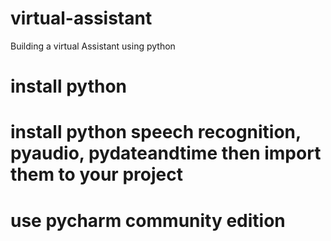 # virtual-assistant
Building a virtual Assistant using python 
# install python 
# install python speech recognition, pyaudio, pydateandtime then import them to your project
# use pycharm community edition 
